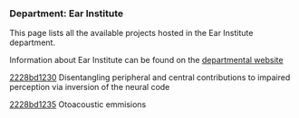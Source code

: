 ### Department: Ear Institute

This page lists all the available projects hosted in the Ear Institute department.

Information about Ear Institute can be found on the [departmental website](https://www.ucl.ac.uk/ear)

[2228bd1230](../projects/2228bd1230.md) Disentangling peripheral and central contributions to impaired perception via inversion of the neural code

[2228bd1235](../projects/2228bd1235.md) Otoacoustic emmisions